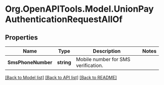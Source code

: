 # Org.OpenAPITools.Model.UnionPayAuthenticationRequestAllOf
## Properties

Name | Type | Description | Notes
------------ | ------------- | ------------- | -------------
**SmsPhoneNumber** | **string** | Mobile number for SMS verification. | 

[[Back to Model list]](../README.md#documentation-for-models) [[Back to API list]](../README.md#documentation-for-api-endpoints) [[Back to README]](../README.md)

